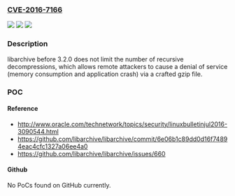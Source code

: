 ### [CVE-2016-7166](https://cve.mitre.org/cgi-bin/cvename.cgi?name=CVE-2016-7166)
![](https://img.shields.io/static/v1?label=Product&message=n%2Fa&color=blue)
![](https://img.shields.io/static/v1?label=Version&message=n%2Fa&color=blue)
![](https://img.shields.io/static/v1?label=Vulnerability&message=n%2Fa&color=brighgreen)

### Description

libarchive before 3.2.0 does not limit the number of recursive decompressions, which allows remote attackers to cause a denial of service (memory consumption and application crash) via a crafted gzip file.

### POC

#### Reference
- http://www.oracle.com/technetwork/topics/security/linuxbulletinjul2016-3090544.html
- https://github.com/libarchive/libarchive/commit/6e06b1c89dd0d16f74894eac4cfc1327a06ee4a0
- https://github.com/libarchive/libarchive/issues/660

#### Github
No PoCs found on GitHub currently.

